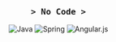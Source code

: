 <!-- Intro  -->
<h3 align="center">
        <samp>&gt; No Code &gt;
                <b><a target="_blank" href="https://alsiam.com"></a></b>
        </samp>
</h3>

<span align="center">

![Java](https://img.shields.io/badge/java-%23ED8B00.svg?style=for-the-badge&logo=openjdk&logoColor=white)
![Spring](https://img.shields.io/badge/spring-%236DB33F.svg?style=for-the-badge&logo=spring&logoColor=white)
![Angular.js](https://img.shields.io/badge/Angular-DD0031?style=for-the-badge&logo=angular&logoColor=white)
<br/>
</span>

<!--
**hoangrab/hoangrab** is a ✨ _special_ ✨ repository because its `README.md` (this file) appears on your GitHub profile.

Here are some ideas to get you started:

- 🔭 I’m currently working on ...
- 🌱 I’m currently learning ...
- 👯 I’m looking to collaborate on ...
- 🤔 I’m looking for help with ...
- 💬 Ask me about ...
- 📫 How to reach me: ...
- 😄 Pronouns: ...
- ⚡ Fun fact: ...
-->
